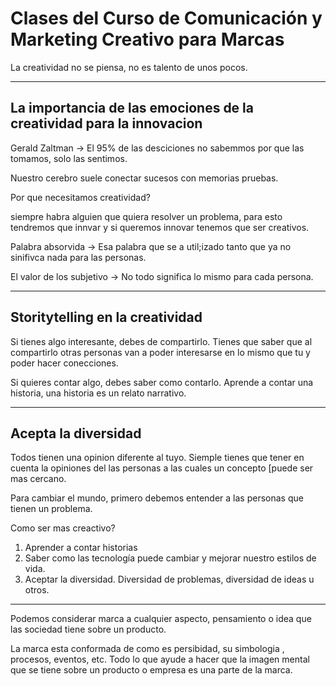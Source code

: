 # Clases del Curso de Comunicación y Marketing Creativo para Marcas

La creatividad no se piensa, no es talento de unos pocos.

---

## La importancia de las emociones de la creatividad para la innovacion

Gerald Zaltman -> El 95% de las desciciones no sabemmos por que las tomamos, solo las sentimos.

Nuestro cerebro suele conectar sucesos con memorias pruebas.

Por que necesitamos creatividad?

siempre habra alguien que quiera resolver un problema, para esto tendremos que innvar y si queremos innovar tenemos que ser creativos.



Palabra absorvida -> Esa palabra que se a util;izado tanto que ya no sinifivca nada para las personas.

El valor de los subjetivo -> No todo significa lo mismo para cada persona.



---

## Storitytelling en la creatividad

Si tienes algo interesante, debes de compartirlo. Tienes que saber que al compartirlo otras personas van a poder interesarse en lo mismo que tu y poder hacer conecciones.

Si quieres contar algo, debes saber como contarlo. Aprende a contar una historia, una historia es un relato narrativo.

---

## Acepta la diversidad

Todos tienen una opinion diferente al tuyo. Siemple tienes que tener en cuenta la opiniones del las  personas a las cuales un concepto [puede ser mas cercano.

Para cambiar el mundo, primero debemos entender a las personas que tienen un problema.

Como ser mas creactivo?

1. Aprender a contar historias
2. Saber como las tecnología puede cambiar y mejorar nuestro estilos de vida.
3. Aceptar la diversidad. Diversidad de problemas, diversidad de ideas u otros.

---

 Podemos considerar marca a cualquier aspecto, pensamiento o idea que las sociedad tiene sobre un producto.

La marca esta conformada de como es persibidad, su simbologia , procesos, eventos, etc. Todo lo que ayude a hacer que la imagen mental que se tiene sobre un producto o empresa es una parte de la marca.

